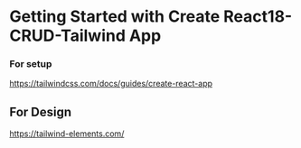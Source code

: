# Getting Started with Create React18-CRUD-Tailwind App

### For setup

https://tailwindcss.com/docs/guides/create-react-app

## For Design

https://tailwind-elements.com/
